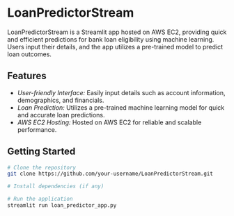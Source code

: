 # LoanPredictorStream

LoanPredictorStream is a Streamlit app hosted on AWS EC2, providing quick and efficient predictions for bank loan eligibility using machine learning. Users input their details, and the app utilizes a pre-trained model to predict loan outcomes.

## Features

- *User-friendly Interface:* Easily input details such as account information, demographics, and financials.
- *Loan Prediction:* Utilizes a pre-trained machine learning model for quick and accurate loan predictions.
- *AWS EC2 Hosting:* Hosted on AWS EC2 for reliable and scalable performance.

## Getting Started

```bash
# Clone the repository
git clone https://github.com/your-username/LoanPredictorStream.git

# Install dependencies (if any)

# Run the application
streamlit run loan_predictor_app.py
